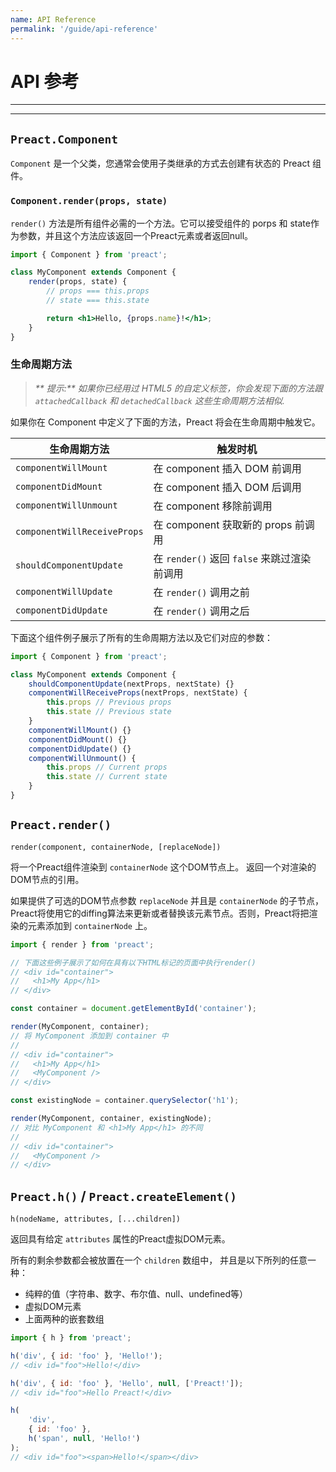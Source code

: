 ```yaml
---
name: API Reference
permalink: '/guide/api-reference'
---
```


# API 参考

---

<toc></toc>

---

## `Preact.Component`

`Component` 是一个父类，您通常会使用子类继承的方式去创建有状态的 Preact 组件。

### `Component.render(props, state)`

`render()` 方法是所有组件必需的一个方法。它可以接受组件的 porps 和 state作为参数，并且这个方法应该返回一个Preact元素或者返回null。

```jsx
import { Component } from 'preact';

class MyComponent extends Component {
	render(props, state) {
		// props === this.props
		// state === this.state

		return <h1>Hello, {props.name}!</h1>;
	}
}
```
### 生命周期方法

> _** 提示:** 如果你已经用过 HTML5 的自定义标签，你会发现下面的方法跟 `attachedCallback` 和 `detachedCallback` 这些生命周期方法相似._

如果你在 Component 中定义了下面的方法，Preact 将会在生命周期中触发它。

| 生命周期方法                  | 触发时机                                 |
|-----------------------------|-----------------------------------------|
| `componentWillMount`        | 在 component 插入 DOM 前调用              |
| `componentDidMount`         | 在 component 插入 DOM 后调用              |
| `componentWillUnmount`      | 在 component 移除前调用                   |
| `componentWillReceiveProps` | 在 component 获取新的 props 前调用         |
| `shouldComponentUpdate`     | 在 `render()` 返回 `false` 来跳过渲染前调用 |
| `componentWillUpdate`       | 在 `render()`  调用之前                   |
| `componentDidUpdate`        | 在 `render()` 调用之后                    |

下面这个组件例子展示了所有的生命周期方法以及它们对应的参数：

```js
import { Component } from 'preact';

class MyComponent extends Component {
	shouldComponentUpdate(nextProps, nextState) {}
	componentWillReceiveProps(nextProps, nextState) {
		this.props // Previous props
		this.state // Previous state
	}
	componentWillMount() {}
	componentDidMount() {}
	componentDidUpdate() {}
	componentWillUnmount() {
		this.props // Current props
		this.state // Current state
	}
}
```

## `Preact.render()`

`render(component, containerNode, [replaceNode])`

将一个Preact组件渲染到 `containerNode` 这个DOM节点上。 返回一个对渲染的DOM节点的引用。

如果提供了可选的DOM节点参数 `replaceNode` 并且是 `containerNode` 的子节点，Preact将使用它的diffing算法来更新或者替换该元素节点。否则，Preact将把渲染的元素添加到 `containerNode` 上。

```js
import { render } from 'preact';

// 下面这些例子展示了如何在具有以下HTML标记的页面中执行render()
// <div id="container">
//   <h1>My App</h1>
// </div>

const container = document.getElementById('container');

render(MyComponent, container);
// 将 MyComponent 添加到 container 中
//
// <div id="container">
//   <h1>My App</h1>
//   <MyComponent />
// </div>

const existingNode = container.querySelector('h1');

render(MyComponent, container, existingNode);
// 对比 MyComponent 和 <h1>My App</h1> 的不同
//
// <div id="container">
//   <MyComponent />
// </div>
```

## `Preact.h()` / `Preact.createElement()`

`h(nodeName, attributes, [...children])`

返回具有给定 `attributes` 属性的Preact虚拟DOM元素。

所有的剩余参数都会被放置在一个 `children` 数组中， 并且是以下所列的任意一种：

- 纯粹的值（字符串、数字、布尔值、null、undefined等）
- 虚拟DOM元素
- 上面两种的嵌套数组

```js
import { h } from 'preact';

h('div', { id: 'foo' }, 'Hello!');
// <div id="foo">Hello!</div>

h('div', { id: 'foo' }, 'Hello', null, ['Preact!']);
// <div id="foo">Hello Preact!</div>

h(
	'div',
	{ id: 'foo' },
	h('span', null, 'Hello!')
);
// <div id="foo"><span>Hello!</span></div>
```
